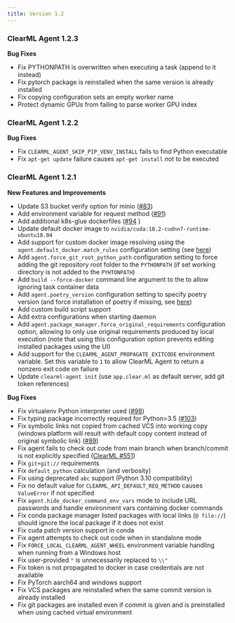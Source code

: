 ```yaml
---
title: Version 1.2
---
```


### ClearML Agent 1.2.3

**Bug Fixes**

- Fix PYTHONPATH is overwritten when executing a task (append to it instead)
- Fix pytorch package is reinstalled when the same version is already installed
- Fix copying configuration sets an empty worker name
- Protect dynamic GPUs from failing to parse worker GPU index

### ClearML Agent 1.2.2

**Bug Fixes**

- Fix `CLEARML_AGENT_SKIP_PIP_VENV_INSTALL` fails to find Python executable
- Fix `apt-get update` failure causes `apt-get install` not to be executed

### ClearML Agent 1.2.1

**New Features and Improvements**

- Update S3 bucket verify option for minio ([#83](https://github.com/clearml/clearml-agent/pull/83))
- Add environment variable for request method ([#91](https://github.com/clearml/clearml-agent/pull/91))
- Add additional k8s-glue dockerfiles ([#94](https://github.com/clearml/clearml-agent/pull/94) )
- Update default docker image to `nvidia/cuda:10.2-cudnn7-runtime-ubuntu18.04`
- Add support for custom docker image resolving using the `agent.default_docker.match_rules` configuration setting (see [here](https://github.com/clearml/clearml-agent/blob/8712c5e636d9a02e939a9759348d29521a3939a9/docs/clearml.conf#L169))
- Add `agent.force_git_root_python_path` configuration setting to force adding the git repository root folder to the `PYTHONPATH` (if set working directory is not added to the `PYHTONPATH`)
- Add `build --force-docker` command line argument to the to allow ignoring task container data
- Add `agent.poetry_version` configuration setting to specify poetry version (and force installation of poetry if missing, see [here](https://github.com/clearml/clearml-agent/blob/8712c5e636d9a02e939a9759348d29521a3939a9/docs/clearml.conf#L65))
- Add custom build script support
- Add extra configurations when starting daemon
- Add `agent.package_manager.force_original_requirements` configuration option, allowing to only use original requirements produced by local execution (note that using this configuration option prevents editing installed packages using the UI)
- Add support for the `CLEARML_AGENT_PROPAGATE_EXITCODE` environment variable. Set this variable to `1` to allow ClearML Agent to return a nonzero exit code on failure
- Update `clearml-agent init` (use `app.clear.ml` as default server, add git token references)

**Bug Fixes**

- Fix virtualenv Python interpreter used ([#98](https://github.com/clearml/clearml-agent/pull/98))
- Fix typing package incorrectly required for Python>3.5 ([#103](https://github.com/clearml/clearml-agent/pull/103))
- Fix symbolic links not copied from cached VCS into working copy (windows platform will result with default copy content instead of original symbolic link) ([#89](https://github.com/clearml/clearml-agent/pull/89))
- Fix agent fails to check out code from main branch when branch/commit is not explicitly specified ([ClearML #551](https://github.com/clearml/clearml/issues/551))
- Fix `git+git://` requirements
- Fix `default_python` calculation (and verbosity)
- Fix using deprecated `abc` support (Python 3.10 compatibility)
- Fix no default value for `CLEARML_API_DEFAULT_REQ_METHOD` causes `ValueError` if not specified
- Fix `agent.hide_docker_command_env_vars` mode to include URL passwords and handle environment vars containing docker commands
- Fix conda package manager listed packages with local links (`@ file://`) should ignore the local package if it does not exist
- Fix cuda patch version support in conda
- Fix agent attempts to check out code when in standalone mode
- Fix `FORCE_LOCAL_CLEARML_AGENT_WHEEL` environment variable handling when running from a Windows host
- Fix user-provided `"` is unnecessarily replaced to `\\"`
- Fix token is not propagated to docker in case credentials are not available
- Fix PyTorch aarch64 and windows support
- Fix VCS packages are reinstalled when the same commit version is already installed
- Fix git packages are installed even if commit is given and is preinstalled when using cached virtual environment

